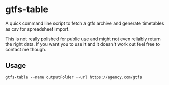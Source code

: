 # gtfs-table

A quick command line script to fetch a gtfs archive and generate timetables as csv for spreadsheet import.

This is not really polished for public use and might not even reliably return the right data. If you want you to use it and it doesn't work out feel free to contact me though.

## Usage

```
gtfs-table --name outputFolder --url https://agency.com/gtfs
```
